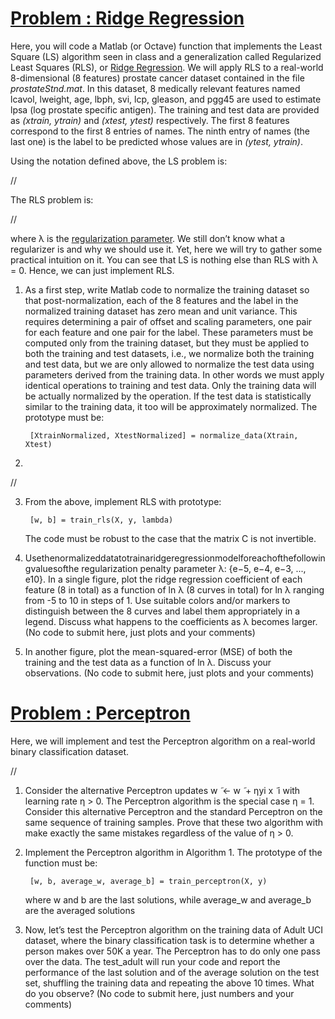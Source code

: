 # <ins>Problem : Ridge Regression</ins>
Here, you will code a Matlab (or Octave) function that implements the Least Square (LS) algorithm seen in class and a generalization called Regularized Least Squares (RLS), or <ins>Ridge
Regression</ins>. We will apply RLS to a real-world 8-dimensional (8 features) prostate cancer dataset contained in the file *prostateStnd.mat*. In this dataset, 8 medically relevant features
named lcavol, lweight, age, lbph, svi, lcp, gleason, and pgg45 are used to estimate lpsa (log prostate specific antigen). The training and test data are provided as *(xtrain, ytrain)* and
*(xtest, ytest)* respectively. The first 8 features correspond to the first 8 entries of names. The ninth entry of names (the last one) is the label to be predicted whose values are in 
*(ytest, ytrain)*.

Using the notation defined above, the LS problem is:

//

The RLS problem is:

// 

where λ is the <ins>regularization parameter</ins>. We still don’t know what a regularizer is and why we should use it. Yet, here we will try to gather some practical intuition on it. You can see that LS is nothing else than RLS with λ = 0. Hence, we can just implement RLS.

1. As a first step, write Matlab code to normalize the training dataset so that post-normalization, each of the 8 features and the label in the normalized training dataset has zero mean and unit variance. This requires determining a pair of offset and scaling parameters, one pair for each feature and one pair for the label. These parameters must be computed only from the training dataset, but they must be applied to both the training and test datasets, i.e., we normalize both the training and test data, but we are only allowed to normalize the test data using parameters derived from the training data. In other words we must apply identical operations to training and test data. Only the training data will be actually normalized by the operation. If the test data is statistically similar to the training data, it too will be approximately normalized. The prototype must be:
    
        [XtrainNormalized, XtestNormalized] = normalize_data(Xtrain, Xtest)

2.  

//

3. From the above, implement RLS with prototype:

        [w, b] = train_rls(X, y, lambda)

    The code must be robust to the case that the matrix C is not invertible.

4. Usethenormalizeddatatotrainaridgeregressionmodelforeachofthefollowingvaluesofthe regularization penalty parameter λ: {e−5, e−4, e−3, ..., e10}. In a single figure, plot the ridge regression coefficient of each feature (8 in total) as a function of ln λ (8 curves in total) for ln λ ranging from -5 to 10 in steps of 1. Use suitable colors and/or markers to distinguish between the 8 curves and label them appropriately in a legend. Discuss what happens to the coefficients as λ becomes larger. (No code to submit here, just plots and your comments)

5. In another figure, plot the mean-squared-error (MSE) of both the training and the test data as a function of ln λ. Discuss your observations. (No code to submit here, just plots and your comments)

# <ins>Problem : Perceptron</ins>

Here, we will implement and test the Perceptron algorithm on a real-world binary classification dataset.

//

1. Consider the alternative Perceptron updates w ̃ ← w ̃ + ηyi x ̃ i with learning rate η > 0. The Perceptron algorithm is the special case η = 1. Consider this alternative Perceptron and the standard Perceptron on the same sequence of training samples. Prove that these two algorithm with make exactly the same mistakes regardless of the value of η > 0.

2. Implement the Perceptron algorithm in Algorithm 1. The prototype of the function must be:

        [w, b, average_w, average_b] = train_perceptron(X, y)

    where w and b are the last solutions, while average_w and average_b are the averaged solutions

3. Now, let’s test the Perceptron algorithm on the training data of Adult UCI dataset, where the binary classification task is to determine whether a person makes over 50K a year. The Perceptron has to do only one pass over the data. The test_adult will run your code and report the performance of the last solution and of the average solution on the test set, shuffling the training data and repeating the above 10 times. What do you observe? (No code to submit here, just numbers and your comments)